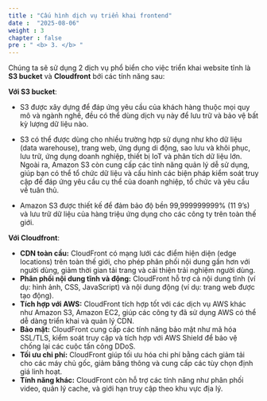 ```yaml
---
title : "Cấu hình dịch vụ triển khai frontend"
date :  "2025-08-06"
weight : 3
chapter : false
pre : " <b> 3. </b> "
---
```


Chúng ta sẽ sử dụng 2 dịch vụ phổ biển cho việc triển khai website tĩnh là **S3 bucket** và **Cloudfront** bới các tính năng sau:

**Với S3 bucket**:

- S3 được xây dựng để đáp ứng yêu cầu của khách hàng thuộc mọi quy mô và ngành nghề, đều có thể dùng dịch vụ này để lưu trữ và bảo vệ bất kỳ lượng dữ liệu nào.

- S3 có thể được dùng cho nhiều trường hợp sử dụng như kho dữ liệu (data warehouse), trang web, ứng dụng di động, sao lưu và khôi phục, lưu trữ, ứng dụng doanh nghiệp, thiết bị IoT và phân tích dữ liệu lớn. Ngoài ra, Amazon S3 còn cung cấp các tính năng quản lý dễ sử dụng, giúp bạn có thể tổ chức dữ liệu và cấu hình các biện pháp kiểm soát truy cập để đáp ứng yêu cầu cụ thể của doanh nghiệp, tổ chức và yêu cầu về tuân thủ.

- Amazon S3 được thiết kế để đảm bảo độ bền 99,999999999% (11 9’s) và lưu trữ dữ liệu của hàng triệu ứng dụng cho các công ty trên toàn thế giới.

**Với Cloudfront**:

- **CDN toàn cầu:** CloudFront có mạng lưới các điểm hiện diện (edge locations) trên toàn thế giới, cho phép phân phối nội dung gần hơn với người dùng, giảm thời gian tải trang và cải thiện trải nghiệm người dùng. 
- **Phân phối nội dung tĩnh và động:** CloudFront hỗ trợ cả nội dung tĩnh (ví dụ: hình ảnh, CSS, JavaScript) và nội dung động (ví dụ: trang web được tạo động). 
- **Tích hợp với AWS:** CloudFront tích hợp tốt với các dịch vụ AWS khác như Amazon S3, Amazon EC2, giúp các công ty đã sử dụng AWS có thể dễ dàng triển khai và quản lý CDN. 
- **Bảo mật:** CloudFront cung cấp các tính năng bảo mật như mã hóa SSL/TLS, kiểm soát truy cập và tích hợp với AWS Shield để bảo vệ chống lại các cuộc tấn công DDoS. 
- **Tối ưu chi phí:** CloudFront giúp tối ưu hóa chi phí bằng cách giảm tải cho các máy chủ gốc, giảm băng thông và cung cấp các tùy chọn định giá linh hoạt. 
- **Tính năng khác:** CloudFront còn hỗ trợ các tính năng như phân phối video, quản lý cache, và giới hạn truy cập theo khu vực địa lý. 